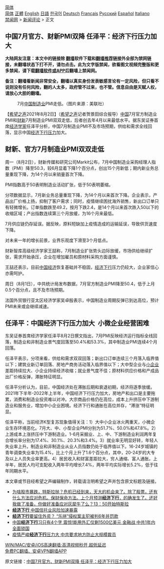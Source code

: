  <!-- 面包屑导航 --> <div class="breadcrumb"><!-- GTranslate: https://gtranslate.io/ -->  <div class="switcher notranslate">  <div class="selected">  <a href="#" onclick="return false;"> 简体</a>  </div>  <div class="option">  <a href="https://www.bannedbook.org" onclick="doGTranslate('zh-CN|zh-CN');jQuery('div.switcher div.selected a').html(jQuery(this).html());return false;" title="简体中文" class="nturl selected"> 简体</a>  <a href="https://www.bannedbook.org/zh-tw/" onclick="doGTranslate('zh-CN|zh-TW');jQuery('div.switcher div.selected a').html(jQuery(this).html());return false;" title="繁體中文" class="nturl"> 正體</a>  <a href="https://www.bannedbook.org/en/" onclick="doGTranslate('zh-CN|en');jQuery('div.switcher div.selected a').html(jQuery(this).html());return false;" title="English" class="nturl"> English</a>  <a href="https://www.bannedbook.org/ja/" onclick="doGTranslate('zh-CN|ja');jQuery('div.switcher div.selected a').html(jQuery(this).html());return false;" title="日本語" class="nturl"> 日語</a>  <a href="https://www.bannedbook.org/ko/" onclick="doGTranslate('zh-CN|ko');jQuery('div.switcher div.selected a').html(jQuery(this).html());return false;" title="한국어" class="nturl"> 한국어</a>  <a href="https://www.bannedbook.org/de/" onclick="doGTranslate('zh-CN|de');jQuery('div.switcher div.selected a').html(jQuery(this).html());return false;" title="Deutsch" class="nturl"> Deutsch</a>  <a href="https://www.bannedbook.org/fr/" onclick="doGTranslate('zh-CN|fr');jQuery('div.switcher div.selected a').html(jQuery(this).html());return false;" title="Français" class="nturl"> Français</a>  <a href="https://www.bannedbook.org/ru/" onclick="doGTranslate('zh-CN|ru');jQuery('div.switcher div.selected a').html(jQuery(this).html());return false;" title="Русский" class="nturl"> Русский</a>  <a href="https://www.bannedbook.org/es/" onclick="doGTranslate('zh-CN|es');jQuery('div.switcher div.selected a').html(jQuery(this).html());return false;" title="Español" class="nturl"> Español</a>  <a href="https://www.bannedbook.org/it/" onclick="doGTranslate('zh-CN|it');jQuery('div.switcher div.selected a').html(jQuery(this).html());return false;" title="Italiano" class="nturl"> Italiano</a>  </div>  </div>      <div class='breadcrumb-sub'><!-- Breadcrumb NavXT 6.3.0 --> <a href="https://www.bannedbook.org/" class="home">禁闻网</a> &gt; <a href="https://www.bannedbook.org/bnews/comments/" class="category">新闻评论</a> &gt; 正文</div></div><h2>中国7月官方、财新PMI双降 任泽平：经济下行压力加大</h2> <p class="notice"><b>大陆网友注意：本文中的链接除 <a href="https://github.com/bannedbook/fanqiang" >翻墙</a>软件下载和<a href="https://github.com/killgcd/justmysocks/blob/master/README.md">翻墙推荐</a>链接外全部为禁网链接，未翻墙状态下打不开，请勿点击。此为文字版禁闻，欲看图文视频完整版和更多禁闻，请下载<a href="https://github.com/bannedbook/fanqiang">翻墙软件或APP</a>后翻墙上禁闻网。</p><p>备注：翻墙看新闻非常安全，翻墙以真实身份发表敏感言论有一定风险，但只看不说则没有任何风险，翻的人太多，政府管不过来，也不管。信息自由是天赋人权，请放心大胆的翻墙。</b></p>  <div class="entry"> <figure><figcaption>7月<a href="https://www.bannedbook.org/bnews/tag/%E4%B8%AD%E5%9B%BD/" class="st_tag internal_tag" rel="tag" title="标签 中国 下的日志">中国</a><a href="https://www.bannedbook.org/bnews/tag/%e5%88%b6%e9%80%a0%e4%b8%9a/" class="st_tag internal_tag" rel="tag" title="标签 制造业 下的日志">制造业</a>PMI走低。（图片来源：美联社）</figcaption></figure> <p>【<span class='wp_keywordlink_affiliate'><a href="https://www.soundofhope.org" title="希望之声" target="_blank">希望之声</a></span>2021年8月2日】（<a href="https://www.bannedbook.org/bnews/tag/%e5%b8%8c%e6%9c%9b%e4%b9%8b%e5%a3%b0/" class="st_tag internal_tag" rel="tag" title="标签 希望之声 下的日志">希望之声</a>记者贺景田综合报导）<span class='wp_keywordlink_affiliate'><a href="https://www.bannedbook.org/" title="中国" target="_blank">中国</a></span>7月官方制造业PMI和<a href="https://www.bannedbook.org/bnews/tag/%E8%B4%A2%E6%96%B0/" class="st_tag internal_tag" rel="tag" title="标签 财新 下的日志">财新</a>7月制造业PMI双双走低，后者创去年4月以来最低水平。据东吴证券首席<a href="https://www.bannedbook.org/bnews/tag/%E7%BB%8F%E6%B5%8E%E5%AD%A6%E5%AE%B6/" class="st_tag internal_tag" rel="tag" title="标签 经济学家 下的日志">经济学家</a>任泽平分析，中国7月制造业PMI不及市场预期，供给和需求全线回落，显示中国<a href="https://www.bannedbook.org/bnews/tag/%E7%BB%8F%E6%B5%8E%E4%B8%8B%E8%A1%8C%E5%8E%8B%E5%8A%9B/" class="st_tag internal_tag" rel="tag" title="标签 经济下行压力 下的日志">经济下行压力</a>加大。</p> <h2><strong>财新、官方7月制造业PMI双双走低</strong></h2> <p>周一（8月2日），财新传媒和研究公司Markit公布，7月中国制造业采购经理人指数（PMI）降至50.3，较6月显着下降1个百分点，创出15个月新低；期内新业务总量重现下降，为14个月以来销量首次下降。</p> <p>PMI指数高于50表明制造业活动扩张，低于50表明萎缩。</p> <p>分项数据显示，7月新业务总量重现下降，为14个月以来首次下降。企业表示，产品出厂价格上扬，抑制了客户需求；同时，疫情继续困扰海外销售，新出口订单只有轻微增长。订单指数跌至49.2，按月下跌2.4，是14个月以来首次跌入50以下的收缩区域；产出指数连续第三个月放缓，为16个月来最低。</p>  <p>7月供应链仍存延误。据反映，原料短缺加上疫情造成的运输延误，导致供货速度下降。</p> <p>对未来一年的增长前景，业界乐观度下滑至3个月低点。</p> <p>财新智库高级经济学家王喆称，7月制造业扩张势头边际放缓，市场供给继续扩张，需求开始承压，企业在增加雇员和原材料采购方面谨慎。</p> <p>王喆还表示，目前<a href="https://www.bannedbook.org/bnews/tag/%e4%b8%ad%e5%9b%bd%e7%bb%8f%e6%b5%8e/" class="st_tag internal_tag" rel="tag" title="标签 中国经济 下的日志">中国经济</a>恢复基础并不稳固，<a href="https://www.bannedbook.org/bnews/tag/%e7%bb%8f%e6%b5%8e%e4%b8%8b%e8%a1%8c/" class="st_tag internal_tag" rel="tag" title="标签 经济下行 下的日志">经济下行</a>压力仍较大，企业家信心亦需呵护。</p>  <p>周日（8月1日），中共统计局发布数据，7月官方制造业PMI降至50.4，低于上月0.5个百分点，且不及市场预期。</p> <p>法国外贸银行亚太区经济学家吴卓殷表示，中国制造业周期反弹已到达高位，预计PMI未来或会继续减速。</p> <h2><strong>任泽平：中国经济下行压力加大  小微企业经营困难</strong></h2> <p>东吴证券首席经济学家任泽平8月2日撰文指出，7月PMI反映经济运行指标全线回落，制造业和非制造业景气度回落至50.4%和53.3%，其中制造业PMI连续4个月回落。</p> <p>任泽平表示，分项来看，供给和需求双双回落；新出口订单连续三个月落入临界值以下；建筑业新订单回落、房地产商务活动落入临界值以下；大中型企业与<a href="https://www.bannedbook.org/bnews/tag/%E5%B0%8F%E4%BC%81%E4%B8%9A/" class="st_tag internal_tag" rel="tag" title="标签 小企业 下的日志">小企业</a>差距持续拉大、小企业持续经济收缩；就业景气度不佳；原材料供应价格和产成品出厂价格反弹，滞胀特征明显。</p>  <p>任泽平分析认为，目前，中国经济处在滞胀后期和衰退初期，经济将逐季放缓。2021年下半年-2022年上半年，中国经济下行压力加大，房地产和出口是主要拖累，消费和制造业投资难以对冲。大宗商品价格仍在高位，成本上升挤压中下游制造业和服务业，增加中小企业困境。经济下行和通胀在高位并存，“滞涨”特征明显。</p> <p>任泽平称，当前经济K型复苏现象值得关注：1）大中小企业冰火两重天，小微企业生存环境恶化。7月大、中、小型企业PMI分别为51.7%、50.0%和47.8%。2）上游成本上涨挤压中下游制造业。1-6月采掘业、上、中、下游制造业利润两年复合增长率分别为17.4%、30.1%、20.3%和3.4%。3）就业率无明显好转，年轻人失业率上升。制造业和非制造业从业人员指数仍处于临界值以下。16-24岁城镇的青年调查失业率为15.4%，比上个月上升了1.6个百分点，其中，20-24岁的大专及以上人员失业率更高。4）居民收入和财富差距拉大，穷人通缩、富人通胀。上半年，居民人均可支配收入两年平均增长7.4%，两年平均实际增长5.2%，低于往年同期水平。</p> <p>本文章或节目经希望之声编辑制作，转载请注明希望之声并包含原文标题及链接。 </p> <ul class='op-related-articles' title='相关阅读'> <li><a href='https://www.bannedbook.org/bnews/bannedvideo/20210305/1498828.html' target='_blank'>为啥股市暴跌，特斯拉抛？危机已经到来，天大的机会来了。除了股票，还有什么方法应对危机。保财保命方法。上个月预测<b>经济下行</b>，的确发生了。还好我做了准备，你做好准备应对灰犀牛了么？13：50开始特斯拉</a></li> <li><a href='https://www.bannedbook.org/bnews/comments/20210114/1467110.html' target='_blank'><b>经济下行</b> 中国信托业风险加速暴露</a></li> <li><a href='https://www.bannedbook.org/bnews/ssgc/20200903/1390501.html' target='_blank'><b>经济下行</b>要留住外资？ “乐拼”侵权案主犯被判6年并罚款</a></li> <li><a href='https://www.bannedbook.org/bnews/topimagenews/20200718/1362860.html' target='_blank'>中国<b>经济下行</b>习只有4个字 震惊!能用外汇仅剩1500亿美元 金融战 中共1年内全面锁国</a></li> <li><a href='https://www.bannedbook.org/bnews/headline/20200213/1276343.html' target='_blank'>疫情严峻<b>经济下行</b>压力大      中共要求地方防止大规模裁员</a></li> </ul> <p class="texttj"> <a href="https://github.com/bannedbook/fanqiang/wiki/V2ray%E6%9C%BA%E5%9C%BA" target="_blank">WIN/MAC/安卓/iOS高速翻墙:高清视频秒开,超低延迟</a><br/> <a href="https://github.com/bannedbook/fanqiang/wiki/%E7%A6%81%E9%97%BB%E7%BD%91%E5%AE%89%E5%8D%93%E7%BF%BB%E5%A2%99%E6%96%B0%E9%97%BBAPP" target="_blank">免费PC翻墙、安卓VPN翻墙APP</a></p> <p>原文链接：<a class="src_link"  href="https://www.soundofhope.org/post/531641" target="_blank">中国7月官方、财新PMI双降 任泽平：经济下行压力加大</a></p><a name='sharetosocial'></a>  <div style="margin-bottom:5px;padding-bottom:5px;clear:both"> <div id="archive-pix-1" class="banner-ads"> <!-- AuctionX Display platform tag START --> <div id="26318x728x90x621x_ADSLOT2" clicktrack="%%CLICK_URL_ESC%%"></div> <!-- AuctionX Display platform tag END --> </div> <div id="archive-pix-2" class="banner-ads"> <!-- AuctionX Display platform tag START --> <div id="26315x300x250x621x_ADSLOT2" clicktrack="%%CLICK_URL_ESC%%"></div> <!-- AuctionX Display platform tag END --> </div> </div>  <div id="archive-pix-1" class="banner-ads"> <!-- AuctionX Display platform tag START --> <div id="26318x728x90x621x_ADSLOT3" clicktrack="%%CLICK_URL_ESC%%"></div> <!-- AuctionX Display platform tag END --> </div> </div><!--END ENTRY--> 